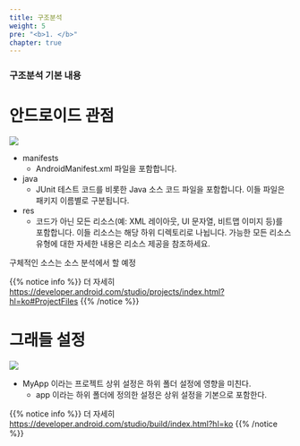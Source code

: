 ```yaml
---
title: 구조분석
weight: 5
pre: "<b>1. </b>"
chapter: true
---
```


### 구조분석 기본 내용

# 안드로이드 관점

![](https://developer.android.com/images/tools/projectview-p1.png?hl=ko)

* manifests
  * AndroidManifest.xml 파일을 포함합니다.
* java
  * JUnit 테스트 코드를 비롯한 Java 소스 코드 파일을 포함합니다. 이들 파일은 패키지 이름별로 구분됩니다.
* res
  * 코드가 아닌 모든 리소스(예: XML 레이아웃, UI 문자열, 비트맵 이미지 등)를 포함합니다. 이들 리소스는 해당 하위 디렉토리로 나뉩니다. 가능한 모든 리소스 유형에 대한 자세한 내용은 리소스 제공을 참조하세요.

구체적인 소스는 소스 분석에서 할 예정

{{% notice info %}}
더 자세히 https://developer.android.com/studio/projects/index.html?hl=ko#ProjectFiles
{{% /notice %}}

# 그래들 설정

![](https://developer.android.com/images/tools/studio/project-structure_2x.png?hl=ko)

* MyApp 이라는 프로젝트 상위 설정은 하위 폴더 설정에 영향을 미친다.
  * app 이라는 하위 폴더에 정의한 설정은 상위 설정을 기본으로 포함한다.

{{% notice info %}}
더 자세히 https://developer.android.com/studio/build/index.html?hl=ko
{{% /notice %}}
